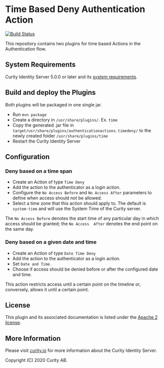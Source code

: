# Time Based Deny Authentication Action

[![Build Status](https://travis-ci.org/curityio/time-authentication-action.svg?branch=master)](https://travis-ci.org/curityio/time-authentication-action)

This repository contains two plugins for time based Actions in the Authentication flow.

## System Requirements

Curity Identity Server 5.0.0 or later and its [system requirements](https://developer.curity.io/docs/latest/system-admin-guide/system-requirements.html).

## Build and deploy the Plugins

Both plugins will be packaged in one single jar.

* Run `mvn package`
* Create a directory in `/usr/share/plugins/`. Ex. `time`
* Copy the generated .jar file in `target/usr/share/plugins/authenticationactions.timedeny/` to the newly created folder `/usr/share/plugins/time`
* Restart the Curity Identity Server

## Configuration

### Deny based on a time span
* Create an Action of type `Time Deny`
* Add the action to the authenticator as a login action.
* Configure the `No Access Before` and `No Access After` parameters to define when access should not be allowed.
* Select a time zone that this action should apply to. The default is `system-time` and will use the System Time of the Curity server.

The `No Access Before` denotes the start time of any particular day in which access should be granted; the `No Access 
After` denotes the end point on the same day. 

### Deny based on a given date and time
* Create an Action of type `Date Time Deny`
* Add the action to the authenticator as a login action.
* Set `Date and Time`.
* Choose if access should be denied before or after the configured date and time.

This action restricts access until a certain point on the timeline or, conversely, allows it until a certain point.

## License

This plugin and its associated documentation is listed under the [Apache 2 license](LICENSE).

## More Information

Please visit [curity.io](https://curity.io/) for more information about the Curity Identity Server.

Copyright (C) 2020 Curity AB.
